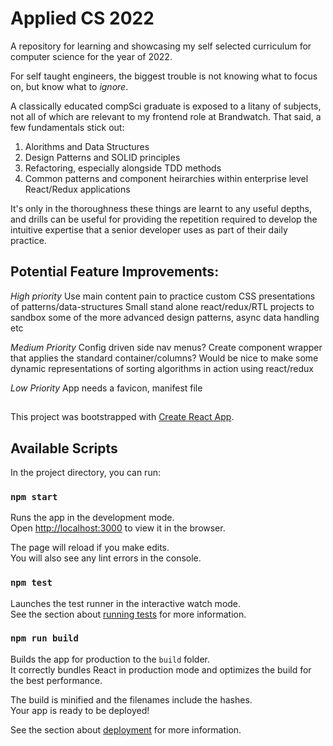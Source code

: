# Applied CS 2022

A repository for learning and showcasing my self selected curriculum for computer science for the year of 2022.

For self taught engineers, the biggest trouble is not knowing what to focus on, but know what to _ignore_.

A classically educated compSci graduate is exposed to a litany of subjects, not all of which are relevant to my frontend role at Brandwatch. That said, a few fundamentals stick out:

1. Alorithms and Data Structures
2. Design Patterns and SOLID principles
3. Refactoring, especially alongside TDD methods
4. Common patterns and component heirarchies within enterprise level React/Redux applications

It's only in the thoroughness these things are learnt to any useful depths, and drills can be useful for providing the repetition required to develop the intuitive expertise that a senior developer uses as part of their daily practice.

## Potential Feature Improvements:

_High priority_
Use main content pain to practice custom CSS presentations of patterns/data-structures
Small stand alone react/redux/RTL projects to sandbox some of the more advanced design patterns, async data handling etc

_Medium Priority_
Config driven side nav menus?
Create component wrapper that applies the standard container/columns?
Would be nice to make some dynamic representations of sorting algorithms in action using react/redux

_Low Priority_
App needs a favicon, manifest file

##

This project was bootstrapped with [Create React App](https://github.com/facebook/create-react-app).

## Available Scripts

In the project directory, you can run:

### `npm start`

Runs the app in the development mode.\
Open [http://localhost:3000](http://localhost:3000) to view it in the browser.

The page will reload if you make edits.\
You will also see any lint errors in the console.

### `npm test`

Launches the test runner in the interactive watch mode.\
See the section about [running tests](https://facebook.github.io/create-react-app/docs/running-tests) for more information.

### `npm run build`

Builds the app for production to the `build` folder.\
It correctly bundles React in production mode and optimizes the build for the best performance.

The build is minified and the filenames include the hashes.\
Your app is ready to be deployed!

See the section about [deployment](https://facebook.github.io/create-react-app/docs/deployment) for more information.
